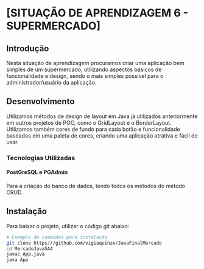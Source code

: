 # [SITUAÇÃO DE APRENDIZAGEM 6 - SUPERMERCADO]

## Introdução
Nesta situação de aprendizagem procuramos criar uma aplicação bem simples de um supermercado, utilizando aspectos básicos de funcionalidade e design, sendo o mais simples possível para o administrador/usuário da aplicação.

## Desenvolvimento
Utilizamos métodos de design de layout em Java já utilizados anteriormente em outros projetos de POO, como o GridLayout e o BorderLayout. Utilizamos também cores de fundo para cada botão e funcionalidade baseados em uma paleta de cores, criando uma aplicação atrativa e fácil de usar.

### Tecnologias Utilizadas
#### PostGreSQL e PGAdmin
Para a criação do banco de dados, tendo todos os métodos do método CRUD.

## Instalação
Para baixar o projeto, utilizar o código git abaixo:

```bash
# Exemplo de comandos para instalação
git clone https://github.com/vigiaquinze/JavaFinalMercado
cd MercadoJavaSA4
javac App.java
java App
